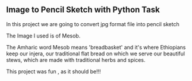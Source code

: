 ## Image to Pencil Sketch with Python Task

In this project we are going to convert jpg format file into pencil sketch

The Image I used is of Mesob.

The Amharic word Mesob means 'breadbasket' and it's where Ethiopians keep our injera, our traditional flat bread on which we serve our beautiful stews, which are made with traditional herbs and spices.

This project was fun , as it should be!!!
